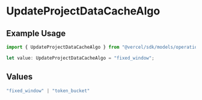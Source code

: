 # UpdateProjectDataCacheAlgo

## Example Usage

```typescript
import { UpdateProjectDataCacheAlgo } from "@vercel/sdk/models/operations/updateprojectdatacache.js";

let value: UpdateProjectDataCacheAlgo = "fixed_window";
```

## Values

```typescript
"fixed_window" | "token_bucket"
```
